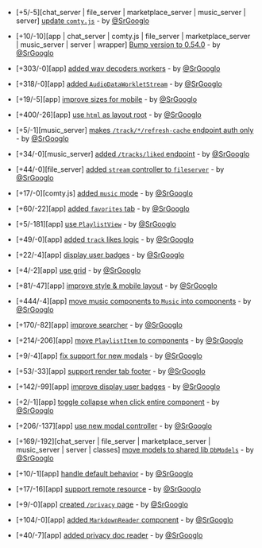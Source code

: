 * [+5/-5][chat_server | file_server | marketplace_server | music_server | server] [update `comty.js`](https://github.com/ragestudio/comty/commit/1865f02cee2cb0c1457b419aa9f9d74b0aeb6dbc) - by [@SrGooglo](https://github.com/srgooglo)

* [+10/-10][app | chat_server | comty.js | file_server | marketplace_server | music_server | server | wrapper] [Bump version to 0.54.0](https://github.com/ragestudio/comty/commit/dcf15b383e9dcfebee61555d86cc76036abb7a2f) - by [@SrGooglo](https://github.com/srgooglo)

* [+303/-0][app] [added wav decoders workers](https://github.com/ragestudio/comty/commit/fc40399026b42ff6bf024906e6b718dc045b507a) - by [@SrGooglo](https://github.com/srgooglo)

* [+318/-0][app] [added `AudioDataWorkletStream`](https://github.com/ragestudio/comty/commit/4ef6e1e664fc8e71c3ac1ffc563ab1a765980378) - by [@SrGooglo](https://github.com/srgooglo)

* [+19/-5][app] [improve sizes for mobile](https://github.com/ragestudio/comty/commit/ad574fff3713280ac1cc00bb3391d1ffbb585bdb) - by [@SrGooglo](https://github.com/srgooglo)

* [+400/-26][app] [use `html` as layout root](https://github.com/ragestudio/comty/commit/5f2a532a1a14c12755c3fec6fa14ef942903f348) - by [@SrGooglo](https://github.com/srgooglo)

* [+5/-1][music_server] [makes `/track/*/refresh-cache` endpoint auth only](https://github.com/ragestudio/comty/commit/154d977ebd447fa4642b203b3242e7a3e64393fe) - by [@SrGooglo](https://github.com/srgooglo)

* [+34/-0][music_server] [added `/tracks/liked` endpoint](https://github.com/ragestudio/comty/commit/9302365cb6cc7c3c01ffdcbee44cb84bb8c36b2e) - by [@SrGooglo](https://github.com/srgooglo)

* [+44/-0][file_server] [added `stream` controller to `fileserver`](https://github.com/ragestudio/comty/commit/9dedf59994a3eb0ebab152b28867adb52398cf23) - by [@SrGooglo](https://github.com/srgooglo)

* [+17/-0][comty.js] [added `music` mode](https://github.com/ragestudio/comty/commit/ac1cfb42d61d0596527f3fa7a9628bd43038e5c6) - by [@SrGooglo](https://github.com/srgooglo)

* [+60/-22][app] [added `favorites` tab](https://github.com/ragestudio/comty/commit/a9bbef6d02f633403e0ff08d6c825c30eb7e607a) - by [@SrGooglo](https://github.com/srgooglo)

* [+5/-181][app] [use `PlaylistView`](https://github.com/ragestudio/comty/commit/596d0567a581a0fdcd54aa325a4d9af379414800) - by [@SrGooglo](https://github.com/srgooglo)

* [+49/-0][app] [added `track` likes logic](https://github.com/ragestudio/comty/commit/c9842f9f1e56789c004770724f20af785f3ea5c0) - by [@SrGooglo](https://github.com/srgooglo)

* [+22/-4][app] [display user badges](https://github.com/ragestudio/comty/commit/d9b6d212a1d9a5c3d59e77bd74a905d28cb9611a) - by [@SrGooglo](https://github.com/srgooglo)

* [+4/-2][app] [use grid](https://github.com/ragestudio/comty/commit/ba839b10dbc18dedb9002f37aa23d8975a9a0c0d) - by [@SrGooglo](https://github.com/srgooglo)

* [+81/-47][app] [improve style & mobile layout](https://github.com/ragestudio/comty/commit/3fa9b30437d6412ef42203c668705b14ca3841b0) - by [@SrGooglo](https://github.com/srgooglo)

* [+444/-4][app] [move music components to `Music` into components](https://github.com/ragestudio/comty/commit/0223a6a60c8e74212beacf6a0611418a488e4c27) - by [@SrGooglo](https://github.com/srgooglo)

* [+170/-82][app] [improve searcher](https://github.com/ragestudio/comty/commit/a03321fceff6f06ce428e1d8b34ceb1e8596ff6d) - by [@SrGooglo](https://github.com/srgooglo)

* [+214/-206][app] [move `PlaylistItem` to components](https://github.com/ragestudio/comty/commit/70fb020842f3ad6ede9de77cd52df159e9750b22) - by [@SrGooglo](https://github.com/srgooglo)

* [+9/-4][app] [fix support for new modals](https://github.com/ragestudio/comty/commit/8d779ee645a5e60090c47468838f4bd5f6722391) - by [@SrGooglo](https://github.com/srgooglo)

* [+53/-33][app] [support render tab footer](https://github.com/ragestudio/comty/commit/28d547887514894c5d1c13e22a5abcbdfe715450) - by [@SrGooglo](https://github.com/srgooglo)

* [+142/-99][app] [improve display user badges](https://github.com/ragestudio/comty/commit/9dce36f588aa33de386a14026ae0a30d5398a0be) - by [@SrGooglo](https://github.com/srgooglo)

* [+2/-1][app] [toggle collapse when click entire component](https://github.com/ragestudio/comty/commit/1d98c33d7eaf52e5ec79f07ddffe4f716bec84c8) - by [@SrGooglo](https://github.com/srgooglo)

* [+206/-137][app] [use new modal controller](https://github.com/ragestudio/comty/commit/4b13c84bc1b4f7b77b6cfb77a1f348c5def5bbba) - by [@SrGooglo](https://github.com/srgooglo)

* [+169/-192][chat_server | file_server | marketplace_server | music_server | server | classes] [move models to shared lib `DbModels`](https://github.com/ragestudio/comty/commit/effdd5cb6ec17f5e095dbf46da933aedd62d4a2f) - by [@SrGooglo](https://github.com/srgooglo)

* [+10/-1][app] [handle default behavior](https://github.com/ragestudio/comty/commit/45cd7aa5b56974c7a550b7a8e91fe4d1965c31cc) - by [@SrGooglo](https://github.com/srgooglo)

* [+17/-16][app] [support remote resource](https://github.com/ragestudio/comty/commit/b3348fd817ee0cfb1055b0ecff411d2fd576797d) - by [@SrGooglo](https://github.com/srgooglo)

* [+9/-0][app] [created `/privacy` page](https://github.com/ragestudio/comty/commit/dceedb1e8ace46ad1640430573df27fd3fd9803e) - by [@SrGooglo](https://github.com/srgooglo)

* [+104/-0][app] [added `MarkdownReader` component](https://github.com/ragestudio/comty/commit/6d2c50e46e5f103a8e5931b38f352ce11bc969ef) - by [@SrGooglo](https://github.com/srgooglo)

* [+40/-7][app] [added privacy doc reader](https://github.com/ragestudio/comty/commit/79f2355b24a9b8e2566395eb1479450f981a0fc2) - by [@SrGooglo](https://github.com/srgooglo)